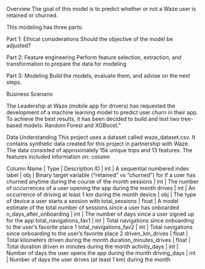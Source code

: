 Overview
The goal of this model is to predict whether or not a Waze user is retained or churned.

This modeling has three parts:

Part 1: Ethical considerations
Should the objective of the model be adjusted?

Part 2: Feature engineering
Perform feature selection, extraction, and transformation to prepare the data for modeling

Part 3: Modeling
Build the models, evaluate them, and advise on the next steps.

Business Scenario

The Leadership at Waze (mobile app for drivers) has requested the development of a machine learning model to predict user churn in their app.
To achieve the best results, it has been decided to build and test two tree-based models: Random Forest and XGBoost."

Data Understanding
This project uses a dataset called waze_dataset.csv. It contains synthetic data created for this project in partnership with Waze.
The data consisted of approximately 15k unique trips and 13 features.
The features included information on:
column

Column Name | Type | Description
ID | int | A sequential numbered index
label | obj | Binary target variable (“retained” vs “churned”) for if a user has churned anytime during the course of the month
sessions | int | The number of occurrences of a user opening the app during the month
drives | int | An occurrence of driving at least 1 km during the month
device | obj | The type of device a user starts a session with
total_sessions | float | A model estimate of the total number of sessions since a user has onboarded
n_days_after_onboarding | int | The number of days since a user signed up for the app
total_navigations_fav1 | int | Total navigations since onboarding to the user’s favorite place 1
total_navigations_fav2 | int | Total navigations since onboarding to the user’s favorite place 2
driven_km_drives | float | Total kilometers driven during the month
duration_minutes_drives | float | Total duration driven in minutes during the month
activity_days | int | Number of days the user opens the app during the month
driving_days | int | Number of days the user drives (at least 1 km) during the month
